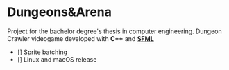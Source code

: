 # Dungeons&Arena

Project for the bachelor degree's thesis in computer engineering. Dungeon Crawler videogame developed with **C++** and [**SFML**](https://www.sfml-dev.org/)

- [] Sprite batching
- [] Linux and macOS release
